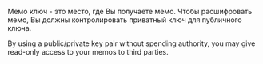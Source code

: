 Мемо ключ - это место, где Вы получаете мемо. Чтобы расшифровать мемо, Вы должны контролировать приватный ключ для публичного ключа.

By using a public/private key pair without spending authority, you may give read-only access to your memos to third parties.